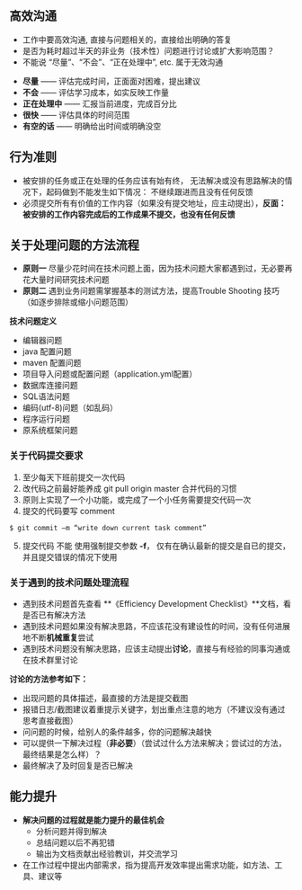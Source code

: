 ## 高效沟通	
- 工作中要高效沟通, 直接与问题相关的，直接给出明确的答复
- 是否为耗时超过半天的非业务（技术性）问题进行讨论或扩大影响范围？
- 不能说 “尽量”、“不会”、“正在处理中”, etc. 属于无效沟通
* **尽量** —— 评估完成时间，正面面对困难，提出建议
* **不会** —— 评估学习成本，如实反映工作量
* **正在处理中** —— 汇报当前进度，完成百分比
* **很快**  —— 评估具体的时间范围
* **有空的话** —— 明确给出时间或明确没空

## 行为准则	
* 被安排的任务或正在处理的任务应该有始有终， 无法解决或没有思路解决的情况下，起码做到不能发生如下情况： 不继续跟进而且没有任何反馈
* 必须提交所有有价值的工作内容（如果没有提交地址，应主动提出），**反面：被安排的工作内容完成后的工作成果不提交，也没有任何反馈**

## 关于处理问题的方法流程
- **原则一** 尽量少花时间在技术问题上面，因为技术问题大家都遇到过，无必要再花大量时间研究技术问题
- **原则二** 遇到业务问题需掌握基本的测试方法，提高Trouble Shooting 技巧（如逐步排除或缩小问题范围）

**技术问题定义**
- 编辑器问题
- java 配置问题
- maven 配置问题
- 项目导入问题或配置问题（application.yml配置）
- 数据库连接问题
- SQL语法问题
- 编码(utf-8)问题（如乱码）
- 程序运行问题
- 原系统框架问题 

### 关于代码提交要求
1. 至少每天下班前提交一次代码
2. 改代码之前最好能养成 git pull origin master 合并代码的习惯
3. 原则上实现了一个小功能，或完成了一个小任务需要提交代码一次
4. 提交的代码要写 comment 
```shell
$ git commit –m “write down current task comment”
```
5. 提交代码 不能 使用强制提交参数 **-f**， 仅有在确认最新的提交是自已的提交，并且提交错误的情况下使用


### 关于遇到的技术问题处理流程
- 遇到技术问题首先查看 **《Efficiency Development Checklist》**文档，看是否已有解决方法
- 遇到技术问题如果没有解决思路，不应该花没有建设性的时间，没有任何进展地不断**机械重复**尝试
- 遇到技术问题没有解决思路，应该主动提出**讨论**，直接与有经验的同事沟通或在技术群里讨论

**讨论的方法参考如下：**
- 出现问题的具体描述，最直接的方法是提交截图
- 报错日志/截图建议着重提示关键字，划出重点注意的地方（不建议没有通过思考直接截图）
- 问问题的时候，给别人的条件越多，你的问题解决越快
- 可以提供一下解决过程（**非必要**）（尝试过什么方法来解决；尝试过的方法，最终结果是怎么样）？
- 最终解决了及时回复是否已解决
 
## 能力提升  
* **解决问题的过程就是能力提升的最佳机会**
  - 分析问题并得到解决  
  - 总结问题以后不再犯错 
  - 输出为文档贡献出经验教训，并交流学习
* 在工作过程中提出内部需求，指为提高开发效率提出需求功能，如方法、工具、建议等
